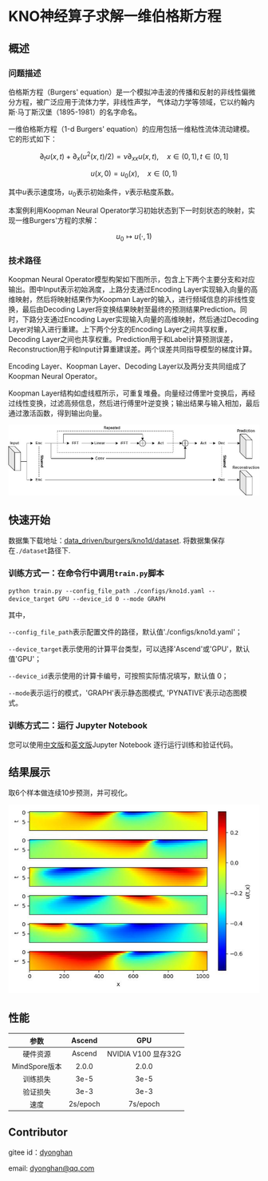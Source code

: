 # KNO神经算子求解一维伯格斯方程

## 概述

### 问题描述

伯格斯方程（Burgers' equation）是一个模拟冲击波的传播和反射的非线性偏微分方程，被广泛应用于流体力学，非线性声学，
气体动力学等领域，它以约翰内斯·马丁斯汉堡（1895-1981）的名字命名。

一维伯格斯方程（1-d Burgers' equation）的应用包括一维粘性流体流动建模。它的形式如下：

$$
\partial_t u(x, t)+\partial_x (u^2(x, t)/2)=\nu \partial_{xx} u(x, t), \quad x \in(0,1), t \in(0, 1]
$$

$$
u(x, 0)=u_0(x), \quad x \in(0,1)
$$

其中$u$表示速度场，$u_0$表示初始条件，$\nu$表示粘度系数。

本案例利用Koopman Neural Operator学习初始状态到下一时刻状态的映射，实现一维Burgers'方程的求解：

$$
u_0 \mapsto u(\cdot, 1)
$$

### 技术路径

Koopman Neural Operator模型构架如下图所示，包含上下两个主要分支和对应输出。图中Input表示初始涡度，上路分支通过Encoding Layer实现输入向量的高维映射，然后将映射结果作为Koopman Layer的输入，进行频域信息的非线性变换，最后由Decoding Layer将变换结果映射至最终的预测结果Prediction。同时，下路分支通过Encoding Layer实现输入向量的高维映射，然后通过Decoding Layer对输入进行重建。上下两个分支的Encoding Layer之间共享权重，Decoding Layer之间也共享权重。Prediction用于和Label计算预测误差，Reconstruction用于和Input计算重建误差。两个误差共同指导模型的梯度计算。

Encoding Layer、Koopman Layer、Decoding Layer以及两分支共同组成了Koopman Neural Operator。

Koopman Layer结构如虚线框所示，可重复堆叠。向量经过傅里叶变换后，再经过线性变换，过滤高频信息，然后进行傅里叶逆变换；输出结果与输入相加，最后通过激活函数，得到输出向量。

![KNO网络结构](images/kno.jpg)

## 快速开始

数据集下载地址：[data_driven/burgers/kno1d/dataset](https://download.mindspore.cn/mindscience/mindflow/dataset/applications/data_driven/burgers/dataset/). 将数据集保存在`./dataset`路径下.

### 训练方式一：在命令行中调用`train.py`脚本

```shell
python train.py --config_file_path ./configs/kno1d.yaml --device_target GPU --device_id 0 --mode GRAPH
```

其中，

`--config_file_path`表示配置文件的路径，默认值'./configs/kno1d.yaml'；

`--device_target`表示使用的计算平台类型，可以选择'Ascend'或'GPU'，默认值'GPU'；

`--device_id`表示使用的计算卡编号，可按照实际情况填写，默认值 0；

`--mode`表示运行的模式，'GRAPH'表示静态图模式, 'PYNATIVE'表示动态图模式。

### 训练方式二：运行 Jupyter Notebook

您可以使用[中文版](./KNO1D_CN.ipynb)和[英文版](./KNO1D.ipynb)Jupyter Notebook 逐行运行训练和验证代码。

## 结果展示

取6个样本做连续10步预测，并可视化。

![KNO求解burgers方程](images/result.jpg)

## 性能

|        参数         |        Ascend               |    GPU       |
|:----------------------:|:--------------------------:|:---------------:|
|     硬件资源         |     Ascend      |      NVIDIA V100 显存32G       |
|     MindSpore版本   |        2.0.0             |      2.0.0       |
|        训练损失      |        3e-5               |       3e-5      |
|        验证损失      |        3e-3               |       3e-3    |
|        速度          |     2s/epoch        |    7s/epoch  |

## Contributor

gitee id：[dyonghan](https://gitee.com/dyonghan)

email: dyonghan@qq.com